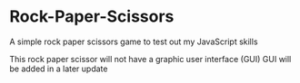 # Rock-Paper-Scissors
A simple rock paper scissors game to test out my JavaScript skills


This rock paper scissor will not have a graphic user interface (GUI)
GUI will be added in a later update